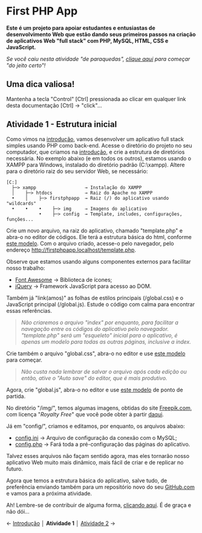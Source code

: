 # First PHP App

**Este é um projeto para apoiar estudantes e entusiastas de desenvolvimento Web que estão dando seus primeiros passos na criação de aplicativos Web "full stack" com PHP, MySQL, HTML, CSS e JavaScript.**

*Se você caiu nesta atividade "de paraquedas", [clique aqui](https://github.com/Luferat/firstphpapp) para começar "do jeito certo"!*

## Uma dica valiosa!

Mantenha a tecla "Control" [Ctrl] pressionada ao clicar em qualquer link desta documentação [Ctrl] → "click"...

## Atividade 1 - Estrutura inicial

Como vimos na [introdução](https://github.com/Luferat/firstphpapp), vamos desenvolver um aplicativo full stack simples usando PHP como back-end. Acesse o diretório do projeto no seu computador, que criamos na [introdução](https://github.com/Luferat/firstphpapp), e crie a estrutura de diretórios necessária. No exemplo abaixo (e em todos os outros), estamos usando o XAMPP para Windows, instalado do diretório padrão (C:\xampp\). Altere para o diretório raiz do seu servidor Web, se necessário:

	[C:]
	  ├─> xampp                  → Instalação do XAMPP
	  │    ├─> htdocs            → Raiz do Apache no XAMPP
	  •    │    ├─> firstphpapp  → Raiz (/) do aplicativo usando "wildcards"
	  •    •    •    ├─> img     → Imagens do aplicativo
	            •    ├─> config  → Template, includes, configurações, funções...

Crie um novo arquivo, na raiz do aplicativo, chamado "template.php" e abra-o no editor de códigos. Ele terá a estrutura básica do html, conforme [este modelo](https://raw.githubusercontent.com/Luferat/firstphpapp/Atividade_01/template.php). Com o arquivo criado, acesse-o pelo navegador, pelo endereço http://firstphpapp.localhost/template.php.

Observe que estamos usando alguns componentes externos para facilitar nosso trabalho:
 - [Font Awesome](https://fontawesome.com/) → Biblioteca de ícones;
 - [jQuery](https://jquery.com/) → Framework JavaScript para acesso ao DOM.

Também já "link(amos)" as folhas de estilos principais (/global.css) e o JavaScript principal (/global.js). Estude o código com calma para encontrar essas referências.

> *Não criaremos o arquivo "index" por enquanto, para facilitar a navegação entre os códigos do aplicativo pelo navegador. "template.php" será um "esqueleto" inicial para o aplicativo, é apenas um modelo para todas as outras páginas, inclusive a index.*

Crie também o arquivo "global.css", abra-o no editor e use [este modelo](https://raw.githubusercontent.com/Luferat/firstphpapp/Atividade_01/global.css) para começar.

> *Não custa nada lembrar de salvar o arquivo após cada edição ou então, ative o "Auto save" do editor, que é mais produtivo.*

Agora, crie "global.js", abra-o no editor e use [este modelo](https://raw.githubusercontent.com/Luferat/firstphpapp/Atividade_01/global.js) de ponto de partida.

No diretório "/img/", temos algumas imagens, obtidas do site [Freepik.com](https://www.freepik.com/), com licença "*Royalty Free*" que você pode obter à partir [daqui](https://github.com/Luferat/firstphpapp/tree/Atividade_01/img).

Já em "config/", criamos e editamos, por enquanto, os arquivos abaixo:

 - [config.ini](https://raw.githubusercontent.com/Luferat/firstphpapp/Atividade_01/config/config.ini) → Arquivo de configuração da conexão com o MySQL;
 - [config.php](https://raw.githubusercontent.com/Luferat/firstphpapp/Atividade_01/config/config.php) → Fará toda a pré-configuração das páginas do aplicativo. 

Talvez esses arquivos não façam sentido agora, mas eles tornarão nosso aplicativo Web muito mais dinâmico, mais fácil de criar e de replicar no futuro.

Agora que temos a estrutura básica do aplicativo, salve tudo, de preferência enviando também para um repositório novo do seu [GitHub.com](https://github.com/) e vamos para a próxima atividade.

Ah! Lembre-se de contribuir de alguma forma, [clicando aqui](https://github.com/Luferat/firstphpapp/issues). É de graça e não dói...

← [Introdução](https://github.com/Luferat/firstphpapp) │ **Atividade 1** │ [Atividade 2](https://github.com/Luferat/firstphpapp/tree/Atividade_02) →